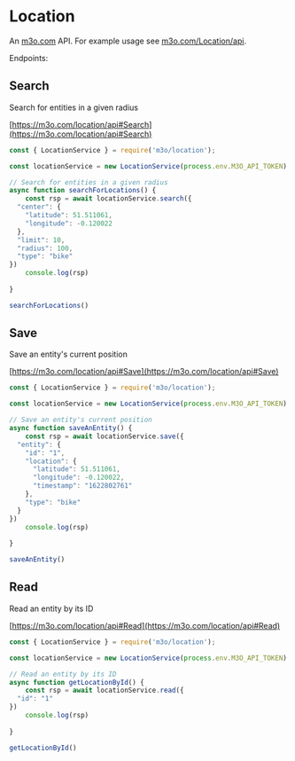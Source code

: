 # Location

An [m3o.com](https://m3o.com) API. For example usage see [m3o.com/Location/api](https://m3o.com/Location/api).

Endpoints:

## Search

Search for entities in a given radius


[https://m3o.com/location/api#Search](https://m3o.com/location/api#Search)

```js
const { LocationService } = require('m3o/location');

const locationService = new LocationService(process.env.M3O_API_TOKEN)

// Search for entities in a given radius
async function searchForLocations() {
	const rsp = await locationService.search({
  "center": {
    "latitude": 51.511061,
    "longitude": -0.120022
  },
  "limit": 10,
  "radius": 100,
  "type": "bike"
})
	console.log(rsp)
	
}

searchForLocations()
```
## Save

Save an entity's current position


[https://m3o.com/location/api#Save](https://m3o.com/location/api#Save)

```js
const { LocationService } = require('m3o/location');

const locationService = new LocationService(process.env.M3O_API_TOKEN)

// Save an entity's current position
async function saveAnEntity() {
	const rsp = await locationService.save({
  "entity": {
    "id": "1",
    "location": {
      "latitude": 51.511061,
      "longitude": -0.120022,
      "timestamp": "1622802761"
    },
    "type": "bike"
  }
})
	console.log(rsp)
	
}

saveAnEntity()
```
## Read

Read an entity by its ID


[https://m3o.com/location/api#Read](https://m3o.com/location/api#Read)

```js
const { LocationService } = require('m3o/location');

const locationService = new LocationService(process.env.M3O_API_TOKEN)

// Read an entity by its ID
async function getLocationById() {
	const rsp = await locationService.read({
  "id": "1"
})
	console.log(rsp)
	
}

getLocationById()
```
